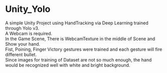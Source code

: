# Unity_Yolo

A simple Unity Project using HandTracking via Deep Learning trained through Yolo v3.  
A Webcam is required.  
In the Game Scene, There is WebcamTexture in the middle of Scene and Show your hand.  
Fist, Poining, Finger Victory gestures were trained and each gesture will fire different bullet.  
Since images for training of Dataset are not so much enough, the hand would be recognized well with white and bright background.
